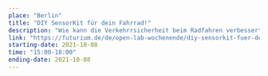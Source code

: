 ```yaml
---
place: "Berlin"
title: "DIY SensorKit für dein Fahrrad!"
description: "Wie kann die Verkehrrsicherheit beim Radfahren verbessert werden? Das soll im Rahmen eines Citizen Science Projektes überprüft werden. In diesem Bürger:innenworkshop im Futurium Berlin lernst du, wie die senseBox:Bike zusammengebaut, montiert und betrieben wird. Anschließend werden mobile Daten \"on the road\" gemessen, an die <a class=\"green-link\" href=\"https://opensensemap.org/\">openSenseMap</a> gesendet und visualisiert. "
link: "https://futurium.de/de/open-lab-wochenende/diy-sensorkit-fuer-dein-fahrrad/diy-sensorkit-fuer-dein-fahrrad"
starting-date: 2021-10-08
time: "15:00-18:00"
ending-date: 2021-10-08
---
```

